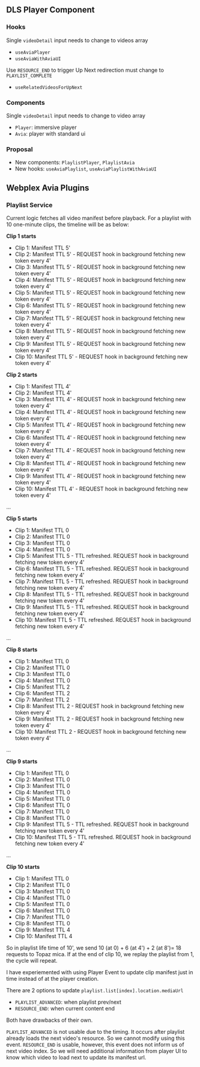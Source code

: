 ## DLS Player Component
### Hooks

Single `videoDetail` input needs to change to videos array
- `useAviaPlayer`
- `useAviaWithAviaUI`

Use `RESOURCE_END` to trigger Up Next redirection must change to `PLAYLIST_COMPLETE`
- `useRelatedVideosForUpNext`

### Components

Single `videoDetail` input needs to change to video array
- `Player`: immersive player
- `Avia`: player with standard ui

### Proposal

- New components: `PlaylistPlayer`, `PlaylistAvia`
- New hooks: `useAviaPlaylist`, `useAviaPlaylistWithAviaUI`


## Webplex Avia Plugins

### Playlist Service

Current logic fetches all video manifest before playback. For a playlist with 10 one-minute clips, the timeline will be as below:

**Clip 1 starts**
- Clip 1: Manifest TTL 5'
- Clip 2: Manifest TTL 5' - REQUEST hook in background fetching new token every 4'
- Clip 3: Manifest TTL 5' - REQUEST hook in background fetching new token every 4'
- Clip 4: Manifest TTL 5' - REQUEST hook in background fetching new token every 4'
- Clip 5: Manifest TTL 5' - REQUEST hook in background fetching new token every 4'
- Clip 6: Manifest TTL 5' - REQUEST hook in background fetching new token every 4'
- Clip 7: Manifest TTL 5' - REQUEST hook in background fetching new token every 4'
- Clip 8: Manifest TTL 5' - REQUEST hook in background fetching new token every 4'
- Clip 9: Manifest TTL 5' - REQUEST hook in background fetching new token every 4'
- Clip 10: Manifest TTL 5' - REQUEST hook in background fetching new token every 4'

**Clip 2 starts**
- Clip 1: Manifest TTL 4'
- Clip 2: Manifest TTL 4'
- Clip 3: Manifest TTL 4' - REQUEST hook in background fetching new token every 4'
- Clip 4: Manifest TTL 4' - REQUEST hook in background fetching new token every 4'
- Clip 5: Manifest TTL 4' - REQUEST hook in background fetching new token every 4'
- Clip 6: Manifest TTL 4' - REQUEST hook in background fetching new token every 4'
- Clip 7: Manifest TTL 4' - REQUEST hook in background fetching new token every 4'
- Clip 8: Manifest TTL 4' - REQUEST hook in background fetching new token every 4'
- Clip 9: Manifest TTL 4' - REQUEST hook in background fetching new token every 4'
- Clip 10: Manifest TTL 4' - REQUEST hook in background fetching new token every 4'

...

**Clip 5 starts**
- Clip 1: Manifest TTL 0
- Clip 2: Manifest TTL 0
- Clip 3: Manifest TTL 0
- Clip 4: Manifest TTL 0
- Clip 5: Manifest TTL 5 - TTL refreshed. REQUEST hook in background fetching new token every 4'
- Clip 6: Manifest TTL 5 - TTL refreshed. REQUEST hook in background fetching new token every 4'
- Clip 7: Manifest TTL 5 - TTL refreshed. REQUEST hook in background fetching new token every 4'
- Clip 8: Manifest TTL 5 - TTL refreshed. REQUEST hook in background fetching new token every 4'
- Clip 9: Manifest TTL 5 - TTL refreshed. REQUEST hook in background fetching new token every 4'
- Clip 10: Manifest TTL 5 - TTL refreshed. REQUEST hook in background fetching new token every 4'

...

**Clip 8 starts**
- Clip 1: Manifest TTL 0
- Clip 2: Manifest TTL 0
- Clip 3: Manifest TTL 0
- Clip 4: Manifest TTL 0
- Clip 5: Manifest TTL 2
- Clip 6: Manifest TTL 2
- Clip 7: Manifest TTL 2
- Clip 8: Manifest TTL 2 - REQUEST hook in background fetching new token every 4'
- Clip 9: Manifest TTL 2 - REQUEST hook in background fetching new token every 4'
- Clip 10: Manifest TTL 2 - REQUEST hook in background fetching new token every 4'


...

**Clip 9 starts**
- Clip 1: Manifest TTL 0
- Clip 2: Manifest TTL 0
- Clip 3: Manifest TTL 0
- Clip 4: Manifest TTL 0
- Clip 5: Manifest TTL 0
- Clip 6: Manifest TTL 0
- Clip 7: Manifest TTL 0
- Clip 8: Manifest TTL 0
- Clip 9: Manifest TTL 5 - TTL refreshed. REQUEST hook in background fetching new token every 4'
- Clip 10: Manifest TTL 5 - TTL refreshed. REQUEST hook in background fetching new token every 4'

...

**Clip 10 starts**
- Clip 1: Manifest TTL 0
- Clip 2: Manifest TTL 0
- Clip 3: Manifest TTL 0
- Clip 4: Manifest TTL 0
- Clip 5: Manifest TTL 0
- Clip 6: Manifest TTL 0
- Clip 7: Manifest TTL 0
- Clip 8: Manifest TTL 0
- Clip 9: Manifest TTL 4
- Clip 10: Manifest TTL 4


So in playlist life time of 10', we send 10 (at 0) + 6 (at 4') + 2 (at 8')= 18 requests to Topaz mica.
If at the end of clip 10, we replay the playlist from 1, the cycle will repeat.

I have experiemented with using Player Event to update clip manifest just in time instead of at the player creation.

There are 2 options to update `playlist.list[index].location.mediaUrl`
- `PLAYLIST_ADVANCED`: when playlist prev/next 
- `RESOURCE_END`: when current content end

Both have drawbacks of their own.

`PLAYLIST_ADVANCED` is not usable due to the timing. It occurs after playlist already loads the next video's resource. So we cannot modify using this event.
`RESOURCE_END` is usable, however, this event does not inform us of next video index. So we will need additional information from player UI to know which video to load next to update its manifest url.

